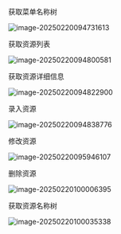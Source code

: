 获取菜单名称树

![image-20250220094731613](C:\Users\Lenovo\AppData\Roaming\Typora\typora-user-images\image-20250220094731613.png)

获取资源列表

![image-20250220094800581](C:\Users\Lenovo\AppData\Roaming\Typora\typora-user-images\image-20250220094800581.png)

获取资源详细信息

![image-20250220094822900](C:\Users\Lenovo\AppData\Roaming\Typora\typora-user-images\image-20250220094822900.png)

录入资源

![image-20250220094838776](C:\Users\Lenovo\AppData\Roaming\Typora\typora-user-images\image-20250220094838776.png)

修改资源

![image-20250220095946107](C:\Users\Lenovo\AppData\Roaming\Typora\typora-user-images\image-20250220095946107.png)

删除资源

![image-20250220100006395](C:\Users\Lenovo\AppData\Roaming\Typora\typora-user-images\image-20250220100006395.png)

获取资源名称树

![image-20250220100035338](C:\Users\Lenovo\AppData\Roaming\Typora\typora-user-images\image-20250220100035338.png)